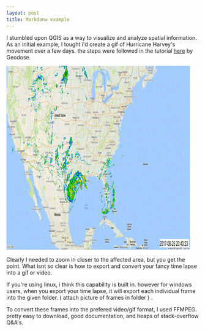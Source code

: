```yaml
---
layout: post
title: Markdonw example
---
```


I stumbled upon QGIS as a way to visualize and analyze spatial information. As an initial example, I tought 
i'd create a gif of Hurricane Harvey's movement over a few days. the steps were followed in the tutorial [here](http://www.geodose.com/2017/08/creating-hurricane-harvey-track-path-time-lapse-radar.html) by Geodose. 

![Hurricane Katrina gif](/images/file.gif)

Clearly I needed to zoom in closer to the affected area, but you get the point. What isnt so clear is how to export and convert your fancy time lapse into a gif or video. 

If you're using linux, i think this capability is built in. however for windows users, when you export your time lapse, it will export each individual frame into the given folder. ( attach picture of frames in folder ) .

To convert these frames into the prefered video/gif format, I used FFMPEG. pretty easy to download, good documentation, and heaps of stack-overflow Q&A's. 

